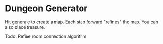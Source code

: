 # Dungeon Generator

Hit generate to create a map. Each step forward "refines" the map. You can also place treasure.

Todo:
Refine room connection algorithm 
